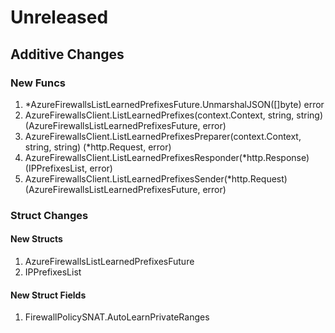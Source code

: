 # Unreleased

## Additive Changes

### New Funcs

1. *AzureFirewallsListLearnedPrefixesFuture.UnmarshalJSON([]byte) error
1. AzureFirewallsClient.ListLearnedPrefixes(context.Context, string, string) (AzureFirewallsListLearnedPrefixesFuture, error)
1. AzureFirewallsClient.ListLearnedPrefixesPreparer(context.Context, string, string) (*http.Request, error)
1. AzureFirewallsClient.ListLearnedPrefixesResponder(*http.Response) (IPPrefixesList, error)
1. AzureFirewallsClient.ListLearnedPrefixesSender(*http.Request) (AzureFirewallsListLearnedPrefixesFuture, error)

### Struct Changes

#### New Structs

1. AzureFirewallsListLearnedPrefixesFuture
1. IPPrefixesList

#### New Struct Fields

1. FirewallPolicySNAT.AutoLearnPrivateRanges

